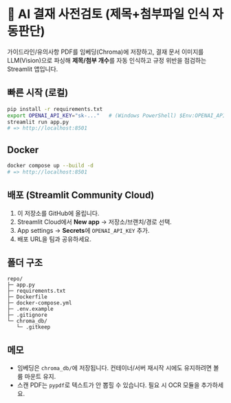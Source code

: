 # 📄 AI 결재 사전검토 (제목+첨부파일 인식 자동판단)

가이드라인/유의사항 PDF를 임베딩(Chroma)에 저장하고, 결재 문서 이미지를 LLM(Vision)으로 파싱해 **제목/첨부 개수**를 자동 인식하고 규정 위반을 점검하는 Streamlit 앱입니다.

## 빠른 시작 (로컬)
```bash
pip install -r requirements.txt
export OPENAI_API_KEY="sk-..."   # (Windows PowerShell) $Env:OPENAI_API_KEY="sk-..."
streamlit run app.py
# => http://localhost:8501
```

## Docker
```bash
docker compose up --build -d
# => http://localhost:8501
```

## 배포 (Streamlit Community Cloud)
1. 이 저장소를 GitHub에 올립니다.
2. Streamlit Cloud에서 **New app** → 저장소/브랜치/경로 선택.
3. App settings → **Secrets**에 `OPENAI_API_KEY` 추가.
4. 배포 URL을 팀과 공유하세요.

## 폴더 구조
```
repo/
├─ app.py
├─ requirements.txt
├─ Dockerfile
├─ docker-compose.yml
├─ .env.example
├─ .gitignore
└─ chroma_db/
   └─ .gitkeep
```

## 메모
- 임베딩은 `chroma_db/`에 저장됩니다. 컨테이너/서버 재시작 시에도 유지하려면 볼륨 마운트 유지.
- 스캔 PDF는 `pypdf`로 텍스트가 안 뽑힐 수 있습니다. 필요 시 OCR 모듈을 추가하세요.
